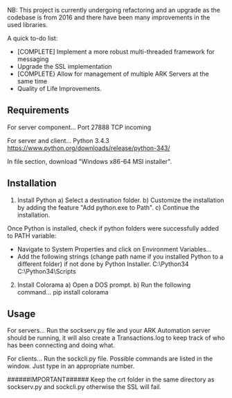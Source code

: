 NB: This project is currently undergoing refactoring and an upgrade as the codebase is from 2016
and there have been many improvements in the used libraries.

A quick to-do list:
- [COMPLETE] Implement a more robust multi-threaded framework for messaging
- Upgrade the SSL implementation
- [COMPLETE} Allow for management of multiple ARK Servers at the same time
- Quality of Life Improvements.

Requirements
------------

For server component...
Port 27888 TCP incoming

For server and client...
Python 3.4.3
https://www.python.org/downloads/release/python-343/

In file section, download "Windows x86-64 MSI installer".


Installation
------------

1. Install Python
a) Select a destination folder.
b) Customize the installation by adding the feature "Add python.exe to Path".
c) Continue the installation.

Once Python is installed, check if python folders were successfully added to PATH variable:
- Navigate to System Properties and click on Environment Variables...
- Add the following strings (change path name if you installed Python to a different folder) if not done by Python Installer.
C:\Python34
C:\Python34\Scripts

2. Install Colorama
a) Open a DOS prompt.
b) Run the following command...
pip install colorama


Usage
-----

For servers...
Run the sockserv.py file and your ARK Automation server should be running, it will also
create a Transactions.log to keep track of who has been connecting and doing what.

For clients...
Run the sockcli.py file. Possible commands are listed in the window. Just type in an appropriate number.


######IMPORTANT######
Keep the crt folder in the same directory as sockserv.py and sockcli.py otherwise the SSL will fail.
